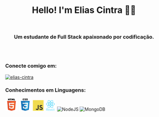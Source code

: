 <h1 align="center">Hello! I'm Elias Cintra 👨‍💻 </h1>
<br>
<h3 align="center">Um estudante de Full Stack apaixonado por codificação.</h3>
<br>
<br>
<h3 align="left">Conecte comigo em:</h3>
<p align="left">
<a href="https://www.linkedin.com/in/elias-cintra/" target="blank"><img align="center" src="https://cdn.jsdelivr.net/npm/simple-icons@3.0.1/icons/linkedin.svg" alt="elias-cintra" height="30" width="40" /></a>
</p>

<h3 align="left">Conhecimentos em Linguagens:</h3>
<p align="left"> 
<img src="https://raw.githubusercontent.com/devicons/devicon/master/icons/html5/html5-original-wordmark.svg" alt="html5" width="40" height="40"/> 

<img src="https://raw.githubusercontent.com/devicons/devicon/master/icons/css3/css3-original-wordmark.svg" alt="css3" width="40" height="40"/> 

<img src="https://raw.githubusercontent.com/devicons/devicon/master/icons/javascript/javascript-original.svg" alt="javascript" width="35" height="35"/> 

<img src="https://raw.githubusercontent.com/devicons/devicon/master/icons/react/react-original-wordmark.svg" alt="react" width="35" height="35"/> 

<img src="https://nodejs.org/static/images/logo.svg" alt="NodeJS" width="40" height="40"/> 

<img src="https://cdn-ak.f.st-hatena.com/images/fotolife/m/morihirok/20201005/20201005113654.png" alt="MongoDB" width="45" height="40"/> 

</p>
